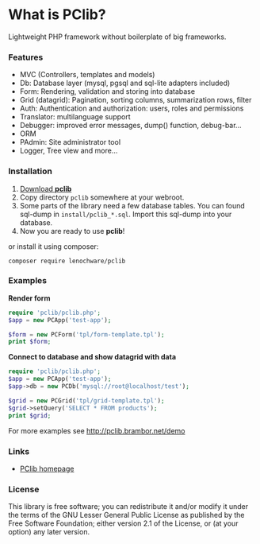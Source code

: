 # What is PClib?

Lightweight PHP framework without boilerplate of big frameworks.

### Features

* MVC (Controllers, templates and models)
* Db: Database layer (mysql, pgsql and sql-lite adapters included)
* Form: Rendering, validation and storing into database
* Grid (datagrid): Pagination, sorting columns, summarization rows, filter
* Auth: Authentication and authorization: users, roles and permissions
* Translator: multilanguage support
* Debugger: improved error messages, dump() function, debug-bar...
* ORM
* PAdmin: Site administrator tool
* Logger, Tree view and more...

### Installation
1. [Download **pclib**](http://pclib.brambor.net/?r=download)
2. Copy directory `pclib` somewhere at your webroot.
3. Some parts of the library need a few database tables. You can
found sql-dump in `install/pclib_*.sql`. Import this sql-dump into your database.
4. Now you are ready to use **pclib**!

or install it using composer:

	composer require lenochware/pclib

### Examples

**Render form**
```php
require 'pclib/pclib.php';
$app = new PCApp('test-app');

$form = new PCForm('tpl/form-template.tpl');
print $form;
```

**Connect to database and show datagrid with data**
```php
require 'pclib/pclib.php';
$app = new PCApp('test-app');
$app->db = new PCDb('mysql://root@localhost/test');

$grid = new PCGrid('tpl/grid-template.tpl');
$grid->setQuery('SELECT * FROM products');
print $grid;
```

For more examples see http://pclib.brambor.net/demo

### Links
* [PClib homepage](http://pclib.brambor.net/)

### License
This library is free software; you can redistribute it and/or
 modify it under the terms of the GNU Lesser General Public
 License as published by the Free Software Foundation; either
 version 2.1 of the License, or (at your option) any later version.
